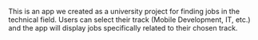 This is an app we created as a university project for finding jobs in the technical field. Users can select their track (Mobile Development, IT, etc.) and the app will display jobs specifically related to their chosen track.
